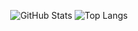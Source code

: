 <div align="center">

![GitHub Stats](https://github-readme-stats.vercel.app/api?username=brunosantosss&show_icons=true&theme=dark&hide_title=true&card_width=450) ![Top Langs](https://github-readme-stats.vercel.app/api/top-langs/?username=brunosantosss&layout=compact&bg_color=151515&title_color=ffffff&text_color=9F9F9F&card_width=320) 

</div>

